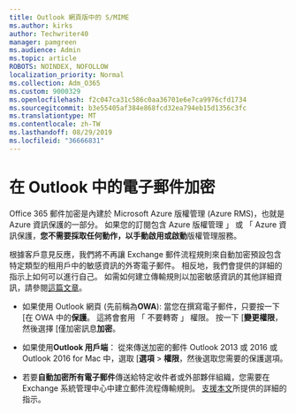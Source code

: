 ```yaml
---
title: Outlook 網頁版中的 S/MIME
ms.author: kirks
author: Techwriter40
manager: pamgreen
ms.audience: Admin
ms.topic: article
ROBOTS: NOINDEX, NOFOLLOW
localization_priority: Normal
ms.collection: Adm_O365
ms.custom: 9000329
ms.openlocfilehash: f2c047ca31c586c0aa36701e6e7ca9976cfd1734
ms.sourcegitcommit: b3e55405af384e868fcd32ea794eb15d1356c3fc
ms.translationtype: MT
ms.contentlocale: zh-TW
ms.lasthandoff: 08/29/2019
ms.locfileid: "36666831"
---
```

# <a name="encrypt-email-messages-in-outlook"></a>在 Outlook 中的電子郵件加密

Office 365 郵件加密是內建於 Microsoft Azure 版權管理 (Azure RMS)，也就是 Azure 資訊保護的一部分。 如果您的訂閱包含 Azure 版權管理 」 或 「 Azure 資訊保護，**您不需要採取任何動作，以手動啟用或啟動**版權管理服務。

根據客戶意見反應，我們將不再讓 Exchange 郵件流程規則來自動加密預設包含特定類型的租用戶中的敏感資訊的外寄電子郵件。 相反地，我們會提供的詳細的指示上如何可以進行自己。 如需如何建立傳輸規則以加密敏感資訊的其他詳細資訊，請參閱[這篇文章](https://aka.ms/OmeEtr)。

- 如果使用 Outlook 網頁 (先前稱為**OWA**): 當您在撰寫電子郵件，只要按一下 [在 OWA 中的**保護**。 這將會套用 「 不要轉寄 」 權限。 按一下 [**變更權限**，然後選擇 [僅加密訊息**加密**。

- 如果使用**Outlook 用戶端**： 從來傳送加密的郵件 Outlook 2013 或 2016 或 Outlook 2016 for Mac 中，選取 [**選項** > **權限**，然後選取您需要的保護選項。

- 若要**自動加密所有電子郵件**傳送給特定收件者或外部夥伴組織，您需要在 Exchange 系統管理中心中建立郵件流程傳輸規則。 [支援本文](https://docs.microsoft.com/office365/securitycompliance/define-mail-flow-rules-to-encrypt-email#create-a-mail-flow-rule-to-encrypt-email-messages-with-the-new-ome-capabilities)所提供的詳細的指示。

